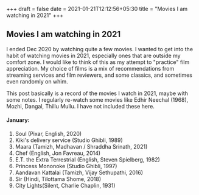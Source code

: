 +++ 
draft = false
date = 2021-01-21T12:12:56+05:30
title = "Movies I am watching in 2021"
+++

## Movies I am watching in 2021
I ended Dec 2020 by watching quite a few movies. I wanted to get into the habit of watching movies in 2021, especially ones that are outside my comfort zone. I would like to think of this as my attempt to "practice" film appreciation. My choice of films is a mix of recommendations from streaming services and film reviewers, and some classics, and sometimes even randomly on whim.

This post basically is a record of the movies I watch in 2021, maybe with some notes. I regularly re-watch some movies like Edhir Neechal (1968), Mozhi, Dangal, Thillu Mullu. I have not included these here.

#### January:
1. Soul (Pixar, English, 2020)
2. Kiki's delivery service (Studio Ghibli, 1989)
3. Maara (Tamizh, Madhavan / Shraddha Srinath, 2021)
4. Chef (English, Jon Favreau, 2014)
5. E.T. the Extra Terrestrial (English, Steven Spielberg, 1982)
6. Princess Mononoke (Studio Ghibli, 1997)
7. Aandavan Kattalai (Tamizh, Vijay Sethupathi, 2016)
8. Sir (Hindi, Tilottama Shome, 2018)
9. City Lights(Silent, Charlie Chaplin, 1931)